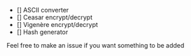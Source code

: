 - [] ASCII converter  
- [] Ceasar encrypt/decrypt  
- [] Vigenère encrypt/decrypt  
- [] Hash generator   

Feel free to make an issue if you want something to be added